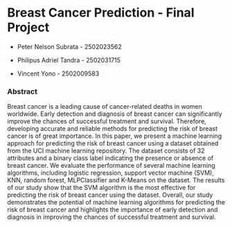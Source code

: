 # Breast Cancer Prediction - Final Project

- Peter Nelson Subrata - 2502023562

- Philipus Adriel Tandra - 2502031715

- Vincent Yono - 2502009583

### Abstract

Breast cancer is a leading cause of cancer-related deaths in women worldwide. Early detection and diagnosis of breast cancer can significantly improve the chances of successful treatment and survival. Therefore, developing accurate and reliable methods for predicting the risk of breast cancer is of great importance. In this paper, we present a machine learning approach for predicting the risk of breast cancer using a dataset obtained from the UCI machine learning repository. The dataset consists of 32 attributes and a binary class label indicating the presence or absence of breast cancer. We evaluate the performance of several machine learning algorithms, including logistic regression, support vector machine (SVM), KNN, random forest, MLPClassifier and K-Means on the dataset. The results of our study show that the SVM algorithm is the most effective for predicting the risk of breast cancer using the dataset. Overall, our study demonstrates the potential of machine learning algorithms for predicting the risk of breast cancer and highlights the importance of early detection and diagnosis in improving the chances of successful treatment and survival.
